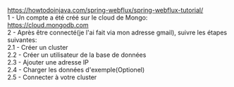 https://howtodoinjava.com/spring-webflux/spring-webflux-tutorial/
<br/>
1 - Un compte a été créé sur le cloud de Mongo: https://cloud.mongodb.com<br/>
2 - Après être connecté(je l'ai fait via mon adresse gmail), suivre les étapes suivantes:<br/>
2.1 - Créer un cluster<br/>
2.2 - Créer un utilisateur de la base de données<br/>
2.3 - Ajouter une adresse IP <br/>
2.4 - Charger les données d'exemple(Optionel)<br/>
2.5 - Connecter à votre cluster<br/>
